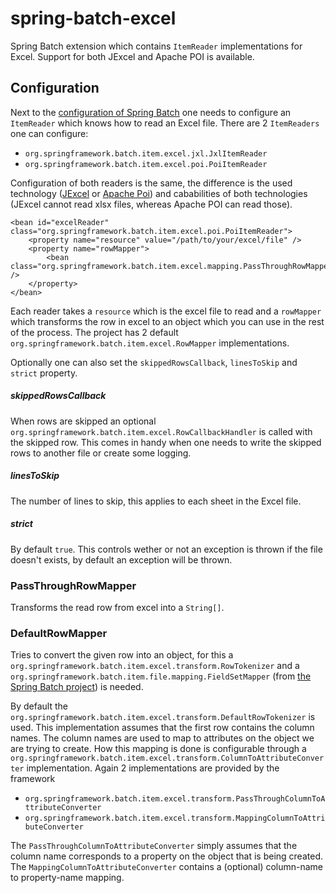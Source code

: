 # spring-batch-excel

Spring Batch extension which contains `ItemReader` implementations for Excel. Support for both JExcel and Apache POI is available.

## Configuration

Next to the [configuration of Spring Batch](http://docs.spring.io/spring-batch/reference/html/configureJob.html) one needs to configure an `ItemReader` which knows how to read an Excel file. 
There are 2 `ItemReaders` one can configure:

- `org.springframework.batch.item.excel.jxl.JxlItemReader`
- `org.springframework.batch.item.excel.poi.PoiItemReader`

Configuration of both readers is the same, the difference is the used technology ([JExcel](http://jexcelapi.sourceforge.net) or [Apache Poi](http://poi.apache.org)) and cababilities of both technologies (JExcel cannot read xlsx files, whereas Apache POI can read those).

    <bean id="excelReader" class="org.springframework.batch.item.excel.poi.PoiItemReader">
        <property name="resource" value="/path/to/your/excel/file" />
        <property name="rowMapper">
            <bean class="org.springframework.batch.item.excel.mapping.PassThroughRowMapper" />
        </property>
    </bean>

Each reader takes a `resource` which is the excel file to read and a `rowMapper` which transforms the row in excel to an object which you can use in the rest of the process. 
The project has 2 default `org.springframework.batch.item.excel.RowMapper` implementations.

Optionally one can also set the `skippedRowsCallback`, `linesToSkip` and `strict` property.

##### skippedRowsCallback
When rows are skipped an optional `org.springframework.batch.item.excel.RowCallbackHandler` is called with the skipped row. This comes in handy when one needs to write the skipped rows to another file or create some logging.

##### linesToSkip
The number of lines to skip, this applies to each sheet in the Excel file.

##### strict
By default `true`. This controls wether or not an exception is thrown if the file doesn't exists, by default an exception will be thrown.

### PassThroughRowMapper
Transforms the read row from excel into a `String[]`.

### DefaultRowMapper
Tries to convert the given row into an object, for this a `org.springframework.batch.item.excel.transform.RowTokenizer` and a `org.springframework.batch.item.file.mapping.FieldSetMapper` (from [the Spring Batch project](http://docs.spring.io/spring-batch/2.2.x/reference/html/readersAndWriters.html#fieldSetMapper)) is needed.

By default the `org.springframework.batch.item.excel.transform.DefaultRowTokenizer` is used. This implementation assumes that the first row contains the column names. The column names are used to map to attributes on the object we are trying to create. How this mapping is done is configurable through a `org.springframework.batch.item.excel.transform.ColumnToAttributeConverter` implementation. 
Again 2 implementations are provided by the framework

- `org.springframework.batch.item.excel.transform.PassThroughColumnToAttributeConverter`
- `org.springframework.batch.item.excel.transform.MappingColumnToAttributeConverter`

The `PassThroughColumnToAttributeConverter` simply assumes that the column name corresponds to a property on the object that is being created. 
The `MappingColumnToAttributeConverter` contains a (optional) column-name to property-name mapping.
